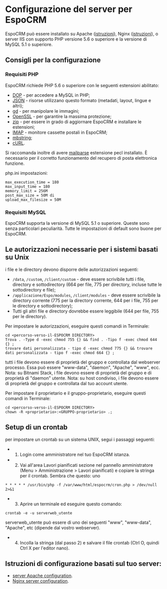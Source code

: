 # Configurazione del server per EspoCRM

EspoCRM può essere installato su Apache ([istruzioni](apache-server-configuration.md)), Nginx ([istruzioni](nginx-server-configuration.md)), o server IIS con supporto PHP versione 5.6 o superiore e la versione di MySQL 5.1 o superiore.

## Consigli per la configurazione

### Requisiti PHP

EspoCRM richiede PHP 5.6 o superiore con le seguenti estensioni abilitato:

* [DOP](http://php.net/manual/en/book.pdo.php) - per accedere a MySQL in PHP;
* [JSON](http://php.net/manual/en/book.json.php) - risorse utilizzano questo formato (metadati, layout, lingue e altri);
* [gd](http://php.net/manual/en/book.image.php) - per manipolare le immagini;
* [OpenSSL](http://php.net/manual/en/book.openssl.php) - per garantire la massima protezione;
* [zip](http://php.net/manual/en/book.zip.php) - per essere in grado di aggiornare EspoCRM e installare le estensioni;
* [IMAP](http://php.net/manual/en/book.imap.php) - monitore cassette postali in EspoCRM;
* [mbstring](http://php.net/manual/en/book.mbstring.php);
* [cURL](http://php.net/manual/en/book.curl.php).

Si raccomanda inoltre di avere [mailparse](https://pecl.php.net/package/mailparse) estensione pecl installato. È necessario per il corretto funzionamento del recupero di posta elettronica funzione.

php.ini impostazioni:

```
max_execution_time = 180
max_input_time = 180
memory_limit = 256M
post_max_size = 50M di
upload_max_filesize = 50M
```


### Requisiti MySQL

EspoCRM supporta la versione di MySQL 5.1 o superiore.
Queste sono senza particolari peculiarità. Tutte le impostazioni di default sono buone per EspoCRM.

## Le autorizzazioni necessarie per i sistemi basati su Unix

i file e le directory devono disporre delle autorizzazioni seguenti:

* `/data`, `/custom`, `/client/custom` - deve essere scrivibile tutti i file, directory e sottodirectory (664 per file, 775 per directory, incluse tutte le sottodirectory e file);
* `/applicazione/Espo/modules`, `/client/modules` - deve essere scrivibile la directory corrente (775 per la directory corrente, 644 per i file, 755 per le directory e sottodirectory);
* Tutti gli altri file e directory dovrebbe essere leggibile (644 per file, 755 per le directory).

Per impostare le autorizzazioni, eseguire questi comandi in Terminale:

```
cd <percorso-verso-il-ESPOCRM DIRECTORY>
Trova . -Type d -exec chmod 755 {} && find . -Tipo f -exec chmod 644 {} ;
trovare dati personalizzata - tipo d -exec chmod 775 {} && trovare dati personalizzata - tipo f -exec chmod 664 {} ;
```

tutti i file devono essere di proprietà del gruppo e controllata dal webserver processo. Essa può essere "www-data", "daemon", "Apache", "www", ecc.
Nota: su Bitnami Stack, i file devono essere di proprietà del gruppo e di proprietà di "daemon" utente.
Nota: su host condiviso, i file devono essere di proprietà del gruppo e controllata dal tuo account utente.

Per impostare il proprietario e il gruppo-proprietario, eseguire questi comandi in Terminale:

```
cd <percorso-verso-il-ESPOCRM DIRECTORY>
chown -R <proprietario>:<GRUPPO-proprietario> .;
```

## Setup di un crontab

per impostare un crontab su un sistema UNIX, segui i passaggi seguenti:

* 1. Login come amministratore nel tuo EspoCRM istanza.
* 2. Vai all'area Lavori pianificati sezione nel pannello amministratore (Menu > Amministrazione > Lavori pianificati) e copiare la stringa per il crontab. Sembra che questo: uno
```
* * * * * /usr/bin/php -f /var/www/html/espocrm/cron.php > /dev/null 2>&1
```
* 3. Aprire un terminale ed eseguire questo comando:
```
crontab -e -u serverweb_utente
```
serverweb_utente può essere di uno dei seguenti "www", "www-data", "Apache", etc (dipende dal vostro webserver).
* 4. Incolla la stringa (dal passo 2) e salvare il file crontab (Ctrl O, quindi Ctrl X per l'editor nano).

## Istruzioni di configurazione basati sul tuo server:

* [server Apache configuration](apache-server-configuration.md).
* [Nginx server configuration](nginx-server-configuration.md).
